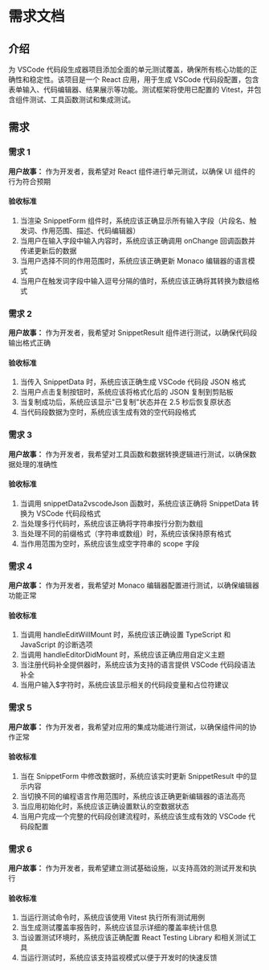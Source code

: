 # 需求文档

## 介绍

为 VSCode 代码段生成器项目添加全面的单元测试覆盖，确保所有核心功能的正确性和稳定性。该项目是一个 React 应用，用于生成 VSCode 代码段配置，包含表单输入、代码编辑器、结果展示等功能。测试框架将使用已配置的 Vitest，并包含组件测试、工具函数测试和集成测试。

## 需求

### 需求 1

**用户故事：** 作为开发者，我希望对 React 组件进行单元测试，以确保 UI 组件的行为符合预期

#### 验收标准

1. 当渲染 SnippetForm 组件时，系统应该正确显示所有输入字段（片段名、触发词、作用范围、描述、代码编辑器）
2. 当用户在输入字段中输入内容时，系统应该正确调用 onChange 回调函数并传递更新后的数据
3. 当用户选择不同的作用范围时，系统应该正确更新 Monaco 编辑器的语言模式
4. 当用户在触发词字段中输入逗号分隔的值时，系统应该正确将其转换为数组格式

### 需求 2

**用户故事：** 作为开发者，我希望对 SnippetResult 组件进行测试，以确保代码段输出格式正确

#### 验收标准

1. 当传入 SnippetData 时，系统应该正确生成 VSCode 代码段 JSON 格式
2. 当用户点击复制按钮时，系统应该将格式化后的 JSON 复制到剪贴板
3. 当复制成功后，系统应该显示"已复制"状态并在 2.5 秒后恢复原状态
4. 当代码段数据为空时，系统应该生成有效的空代码段格式

### 需求 3

**用户故事：** 作为开发者，我希望对工具函数和数据转换逻辑进行测试，以确保数据处理的准确性

#### 验收标准

1. 当调用 snippetData2vscodeJson 函数时，系统应该正确将 SnippetData 转换为 VSCode 代码段格式
2. 当处理多行代码时，系统应该正确将字符串按行分割为数组
3. 当处理不同的前缀格式（字符串或数组）时，系统应该保持原有格式
4. 当作用范围为空时，系统应该生成空字符串的 scope 字段

### 需求 4

**用户故事：** 作为开发者，我希望对 Monaco 编辑器配置进行测试，以确保编辑器功能正常

#### 验收标准

1. 当调用 handleEditWillMount 时，系统应该正确设置 TypeScript 和 JavaScript 的诊断选项
2. 当调用 handleEditorDidMount 时，系统应该正确应用自定义主题
3. 当注册代码补全提供器时，系统应该为支持的语言提供 VSCode 代码段语法补全
4. 当用户输入$字符时，系统应该显示相关的代码段变量和占位符建议

### 需求 5

**用户故事：** 作为开发者，我希望对应用的集成功能进行测试，以确保组件间的协作正常

#### 验收标准

1. 当在 SnippetForm 中修改数据时，系统应该实时更新 SnippetResult 中的显示内容
2. 当切换不同的编程语言作用范围时，系统应该正确更新编辑器的语法高亮
3. 当应用初始化时，系统应该正确设置默认的空数据状态
4. 当用户完成一个完整的代码段创建流程时，系统应该生成有效的 VSCode 代码段配置

### 需求 6

**用户故事：** 作为开发者，我希望建立测试基础设施，以支持高效的测试开发和执行

#### 验收标准

1. 当运行测试命令时，系统应该使用 Vitest 执行所有测试用例
2. 当生成测试覆盖率报告时，系统应该显示详细的覆盖率统计信息
3. 当设置测试环境时，系统应该正确配置 React Testing Library 和相关测试工具
4. 当运行测试时，系统应该支持监视模式以便于开发时的快速反馈
